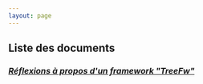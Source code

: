 ```yaml
---
layout: page
---
```


## Liste des documents

### _[Réflexions à propos d'un framework "TreeFw"](tech/treefw.html)_

